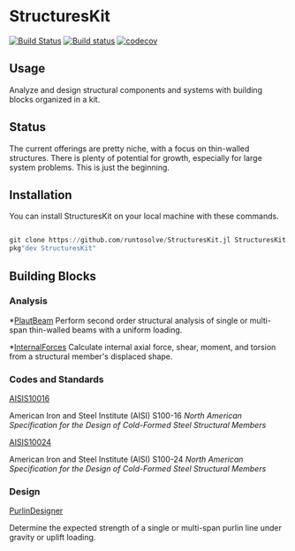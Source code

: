 # StructuresKit

[![Build Status](https://travis-ci.org/runtosolve/StructuresKit.jl.svg?branch=master)](https://travis-ci.org/runtosolve/StructuresKit.jl)
[![Build status](https://ci.appveyor.com/api/projects/status/idfm6woehn70umgn?svg=true)](https://ci.appveyor.com/project/cristophermoen/structureskit-jl)
[![codecov](https://codecov.io/gh/runtosolve/StructuresKit.jl/branch/master/graph/badge.svg)](https://codecov.io/gh/runtosolve/StructuresKit.jl)


## Usage
Analyze and design structural components and systems with building blocks organized in a kit.   

## Status
The current offerings are pretty niche, with a focus on thin-walled structures.  There is plenty of potential for growth, especially for large system problems. This is just the beginning.

## Installation

You can install StructuresKit on your local machine with these commands.

```julia

git clone https://github.com/runtosolve/StructuresKit.jl StructuresKit
pkg"dev StructuresKit"

```

## Building Blocks

### Analysis

*[PlautBeam](https://github.com/runtosolve/StructuresKit.jl/blob/master/docs/PlautBeam/PlautBeam.md)  Perform second order structural analysis of single or multi-span thin-walled beams with a uniform loading.  

*[InternalForces](https://github.com/runtosolve/StructuresKit.jl/blob/master/docs/InternalForces/InternalForces.md)  Calculate internal axial force, shear, moment, and torsion from a structural member's displaced shape.

### Codes and Standards

[AISIS10016](https://github.com/runtosolve/StructuresKit.jl/blob/master/docs/AISIS10016/AISIS10016.md)

American Iron and Steel Institute (AISI) S100-16 *North American Specification for the Design of Cold-Formed Steel Structural Members*

[AISIS10024](https://github.com/runtosolve/StructuresKit.jl/blob/master/docs/AISIS10024/AISIS10024.md)

American Iron and Steel Institute (AISI) S100-24 *North American Specification for the Design of Cold-Formed Steel Structural Members*

### Design

[PurlinDesigner](https://github.com/runtosolve/StructuresKit.jl/blob/master/docs/PurlinDesigner/PurlinDesigner.md)

Determine the expected strength of a single or multi-span purlin line under gravity or uplift loading.
